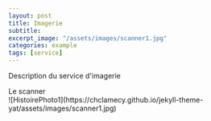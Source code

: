 ```yaml
---
layout: post
title: Imagerie
subtitle:
excerpt_image: "/assets/images/scanner1.jpg"
categories: example
tags: [service]
---
```


Description du service d'imagerie

<figcaption>Le scanner</figcaption>
![HistoirePhoto1](https://chclamecy.github.io/jekyll-theme-yat/assets/images/scanner1.jpg)


